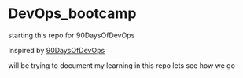 # DevOps_bootcamp
starting this repo for 90DaysOfDevOps

Inspired by [90DaysOfDevOps](https://github.com/MichaelCade/90DaysOfDevOps) 

will be trying to document my learning in this repo lets see how we go
